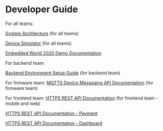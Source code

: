 # Developer Guide


For all teams:

[System Architecture](https://github.com/richmondu/libpyiotcloud/tree/dev) (for all teams)

[Device Simulator](https://github.com/richmondu/libpyiotcloud/tree/dev/_device_simulator) (for all teams)

[Embedded World 2020 Demo Documentation](https://github.com/richmondu/libpyiotcloud/blob/dev/_developer_guide/README_embedded_world_2020.md)


For backend team:

[Backend Environment Setup Guide](https://github.com/richmondu/libpyiotcloud/blob/dev/_developer_guide/README_backend_development_environment.md) (for backend team)


For firmware team:
[MQTTS Device Messaging API Documentation](https://github.com/richmondu/libpyiotcloud/blob/dev/_developer_guide/README_device_messaging_api.md) (for firmware team)


For frontend team:
[HTTPS REST API Documentation](https://github.com/richmondu/libpyiotcloud/blob/dev/_developer_guide/README_rest_api.md) (for frontend team - mobile and web)

[HTTPS REST API Documentation - Payment](https://github.com/richmondu/libpyiotcloud/blob/dev/_developer_guide/README_rest_api_payment.md) 

[HTTPS REST API Documentation - Dashboard](https://github.com/richmondu/libpyiotcloud/blob/dev/_developer_guide/README_rest_api_dashboard.md) 




